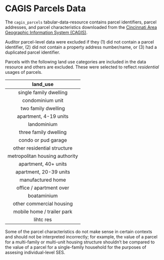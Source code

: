 # CAGIS Parcels Data

The `cagis_parcels` tabular-data-resource contains parcel identifiers, parcel addresses, and parcel characteristics downloaded from the [Cincinnati Area Geographic Information System (CAGIS)](https://cagismaps.hamilton-co.org/cagisportal/mapdata/download).

Auditor parcel-level data were excluded if they (1) did not contain a parcel identifier, (2) did not contain a property address number/name, or (3) had a duplicated parcel identifier.

Parcels with the following land use categories are included in the data resource and others are excluded.
These were selected to reflect *residential* usages of parcels.

| land_use                       |
|:------------------------------:|
| single family dwelling         |
| condominium unit               |
| two family dwelling            |
| apartment, 4-19 units          |
| landominium                    |
| three family dwelling          |
| condo or pud garage            |
| other residential structure    |
| metropolitan housing authority |
| apartment, 40+ units           |
| apartment, 20-39 units         |
| manufactured home              |
| office / apartment over        |
| boataminium                    |
| other commercial housing       |
| mobile home / trailer park     |
| lihtc res                      |

Some of the parcel characteristics do not make sense in certain contexts and should not be interpreted incorrectly; for example, the value of a parcel for a multi-family or multi-unit housing structure shouldn’t be compared to the value of a parcel for a single-family household for the purposes of assesing individual-level SES.
